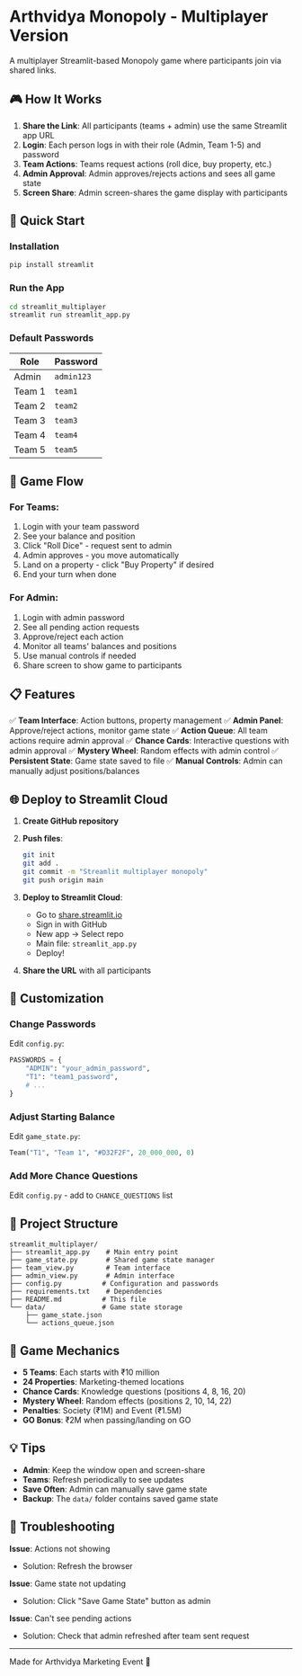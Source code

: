 # Arthvidya Monopoly - Multiplayer Version

A multiplayer Streamlit-based Monopoly game where participants join via shared links.

## 🎮 How It Works

1. **Share the Link**: All participants (teams + admin) use the same Streamlit app URL
2. **Login**: Each person logs in with their role (Admin, Team 1-5) and password
3. **Team Actions**: Teams request actions (roll dice, buy property, etc.)
4. **Admin Approval**: Admin approves/rejects actions and sees all game state
5. **Screen Share**: Admin screen-shares the game display with participants

## 🚀 Quick Start

### Installation

```bash
pip install streamlit
```

### Run the App

```bash
cd streamlit_multiplayer
streamlit run streamlit_app.py
```

### Default Passwords

| Role | Password |
|------|----------|
| Admin | `admin123` |
| Team 1 | `team1` |
| Team 2 | `team2` |
| Team 3 | `team3` |
| Team 4 | `team4` |
| Team 5 | `team5` |

## 🎯 Game Flow

### For Teams:
1. Login with your team password
2. See your balance and position
3. Click "Roll Dice" - request sent to admin
4. Admin approves - you move automatically
5. Land on a property - click "Buy Property" if desired
6. End your turn when done

### For Admin:
1. Login with admin password
2. See all pending action requests
3. Approve/reject each action
4. Monitor all teams' balances and positions
5. Use manual controls if needed
6. Share screen to show game to participants

## 📋 Features

✅ **Team Interface**: Action buttons, property management
✅ **Admin Panel**: Approve/reject actions, monitor game state
✅ **Action Queue**: All team actions require admin approval
✅ **Chance Cards**: Interactive questions with admin approval
✅ **Mystery Wheel**: Random effects with admin control
✅ **Persistent State**: Game state saved to file
✅ **Manual Controls**: Admin can manually adjust positions/balances

## 🌐 Deploy to Streamlit Cloud

1. **Create GitHub repository**
2. **Push files**:
   ```bash
   git init
   git add .
   git commit -m "Streamlit multiplayer monopoly"
   git push origin main
   ```

3. **Deploy to Streamlit Cloud**:
   - Go to [share.streamlit.io](https://share.streamlit.io)
   - Sign in with GitHub
   - New app → Select repo
   - Main file: `streamlit_app.py`
   - Deploy!

4. **Share the URL** with all participants

## 🔧 Customization

### Change Passwords
Edit `config.py`:
```python
PASSWORDS = {
    "ADMIN": "your_admin_password",
    "T1": "team1_password",
    # ...
}
```

### Adjust Starting Balance
Edit `game_state.py`:
```python
Team("T1", "Team 1", "#D32F2F", 20_000_000, 0)
```

### Add More Chance Questions
Edit `config.py` - add to `CHANCE_QUESTIONS` list

## 📁 Project Structure

```
streamlit_multiplayer/
├── streamlit_app.py    # Main entry point
├── game_state.py       # Shared game state manager
├── team_view.py        # Team interface
├── admin_view.py       # Admin interface
├── config.py          # Configuration and passwords
├── requirements.txt    # Dependencies
├── README.md          # This file
└── data/              # Game state storage
    ├── game_state.json
    └── actions_queue.json
```

## 🎲 Game Mechanics

- **5 Teams**: Each starts with ₹10 million
- **24 Properties**: Marketing-themed locations
- **Chance Cards**: Knowledge questions (positions 4, 8, 16, 20)
- **Mystery Wheel**: Random effects (positions 2, 10, 14, 22)
- **Penalties**: Society (₹1M) and Event (₹1.5M)
- **GO Bonus**: ₹2M when passing/landing on GO

## 💡 Tips

- **Admin**: Keep the window open and screen-share
- **Teams**: Refresh periodically to see updates
- **Save Often**: Admin can manually save game state
- **Backup**: The `data/` folder contains saved game state

## 🐛 Troubleshooting

**Issue**: Actions not showing
- Solution: Refresh the browser

**Issue**: Game state not updating
- Solution: Click "Save Game State" button as admin

**Issue**: Can't see pending actions
- Solution: Check that admin refreshed after team sent request

---

Made for Arthvidya Marketing Event 🎯


